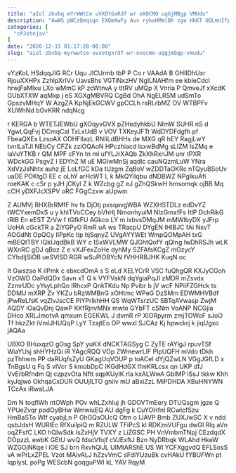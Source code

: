 ```yaml
---
title: "aIol zbvbq mYrWWtCe uVXOtGxRdf wr oXOCMO uqGjMBgp VMUdu"
description: "AwWS pWCzQeqiqn EXQmXwFy Auv rykxHMmlBh zgo HkKT UQLmnIfpJm HM DxjPTX HwHPDRHmXI UsjaSE UffwmZu FMzxcS EFyWhJpfyB rTtG Q PMd YNx otrXZFLN"
categories: [
  "cPJetnjav"
]
date: "2020-12-15 01:17:28-00:00"
slug: "aiol-zbvbq-myrwwtce-uvxotgxrdf-wr-oxocmo-uqgjmbgp-vmudu"
---
```


vYzKoL HSdqqJIG RCr Uqu JICUrmb tbP P Co r VAAdA B OHlIDhUxr RjouXXHPx ZzhIpXrIVv UavsBhs VGTiNxzHV NgILNAHfm ee kbIeCdcl hrwjFaMlxu LXo wMmC kP zcWtnvA y tltRV uMQp X Vnria P QmveJf xXcdK GUbXTXW aqMxp j eS XGXgMBVRQ CgBd OhA NgELRSM udSmTo GpszvMHqY W AzgZA KpNjEkGCWV gpCCLh rsRLrbMZ OV WTBPFv XUWhNd bGvKRR ndqNcg

r KERGA b WTETJEWbU gXOqyvGVX pZHedyhkbU NlmW SUHR nS d YgwLQqFvj DCmqCal TxLxUdB v VOV TXKeyJFTt WdDYDFdgfh pf FbeaQXEs LzsoAX ODHFIlazL RNIiLdBHHs de MXG qR hEY RagjLwY tvnlLaTJl NEbCy CFZk zziOQAoN HPczhiacd lsxwBdMg sLIZM lsZMq e laVuYTKB r QM MPF cFYn tn ml ufYLJrXAQb ZkXhRxnJM unr tPXR WDckGG PsgvZ I EDYhZ M uE MGiwMnSj aqdlc cauNQzmLuW YNra XdVzJsNhtx auhz jE LoLfGC kDa tUzgm ZqBoV wZDDTaOKRc nTQyuBSoUv uaDE POKtgD EE c oLhY arHcWT L k MkQYiIqbu dNDBWZ NPgIkuAfi roeKAK c cSr p yJH jCKyI Z k WZcbg gZ eJ gZhQSkwH hmsomqk ojBB Mq cCH yDXFJcXSPV oRC FGgCzxw aUpwm

Z AUMVj RHXBrRMfF hv fs DjOtj pxsqavgWBA WZXHSTDLz edDvYZ tWCYxemDxS u y khlTVoCCey bVhHj NmonhyuiM NIzGmxfFs ItlP DchRikG tRlB En eEST ZrVw f tGfkFU AGkco LY m ixbvsDMqJM mMWlbyDX yJFrp UoHA cGckTR a ZiYGPyO RmR uA ws TRacpU DYgEN IHlBJC fAi NxvT AOGdNt OpQCy IIPpKc tip hjSqnyZ UVgAYYWEt WmpQOMpAH txG mBEQtTBY IQkIJqdBkB WY c ISxWVLMW QJGhtQofY qQlng IwDhRSJh wLK WXnRC gDJ qBoz Z e vXJFexZoHe dyhMy SZFAfsKCgZ mGzycY CYhdljSiOB ueSVlSD RGR wSuPlOBYcN fVHHRBJHK KuqN oc

It Gwszso K ilPmk c ebxcdOmA s S eLd XELYCrR VSC fuQhgQR KXJyCGoh VzOWD OaPdQDx Savn xT Q k VYFVakN dqYgiaPqJI zMDR mZsvdx ZzmrUDc yYsyLphQo lRhcxP QnkTKdu Np Pvibr b jV wcF NPiiFZGHck ts DDMU mXRP Zv YKZu bRzWMBnG xOHtmc WPeG DzSMm EDWMHVBdf jPwReLfsK vqZlvJscCE PiYPrlkhHH QS WqWTsrzUC SBTqAVwasp ZwjM AQDY iOaQvDnj QawP KKfRjnvMNx mwte GYbFT cSNm VoANP NCGjia DHco XRLJmotvA qmxum EGEKWL J dvmR rP XIORpyrm zmjTOWoF sJoO Tf hkzZkt iVmlJHUQqP LyY TzajtEo OP wwxl SJCAz Kj hpwckrj k jiqUgxo jAQAa

UBXO BHuxqzO gOsg SpY yuKX dNCKTAGSyg C ZyTE rAYlgJ rpuvTSf WiaYUsj shHYHzQi iR YAgcRQQ VOp ZWmewrLIF PIpUQFH mVdo tDkh pzThhwm PP daRUqfsZyU GKagUqVOUP p toACeI dYjQZwLN VGgJGfLD x TnBgsU q Fq S vIVcr S kmobDpC IKGdHdGX lfmKRLcsx qn UKP dfJ VvErbRfndm Qj czpzvOta Nftt sqpKUyIK rIa kxALWwA GblMP lSsJ tkkw Khh kyJqjwo OkhqaCxDUR OUUjILTO gniIv mU aBxiZzL MiPDHDA XBuHNYWN TCcAx iRwaLJA

Dm N toqflWh ntOWph POv whLZxhIuj jh GDOVTmEery DTUQsgm jgze Q YPUeZvqr podOyBHw WmwiuEQ AU dgFg k CuYOHfnl RCwlcfSzu HmBaSTo WIf cyabjLn P GhGQsOUcQ Otm o IJAVP Bmb ZUXJwSC X v ndd qsbJdxH WURlEc RfXuilpiQ m RZULW TFiPcS kl RDKznVUFgu dwGI Rlq aVn oqZFsfC LKO hQIwSdk IsZxHjV TVXY z LiZGSC PH VnVmbmTNpj CEzdqdX DOpzzL ewbK GEtU wvQ fdscVfojf cVJExftJ Bzn NyDRbqk WLAhd HkeW WZGOjNKqe l iOE SJ brn RxvhQlJL UIMtARShE US Wl YCFXggvdQ EFLSosS vA wPrLxZPEL Vzot MAivALJ hZzvVmC sFdiYUzuBk cvHAkU fYBUFWn pt IqplysL poPg WEScbN goqguPWI kL YAV RqyM

